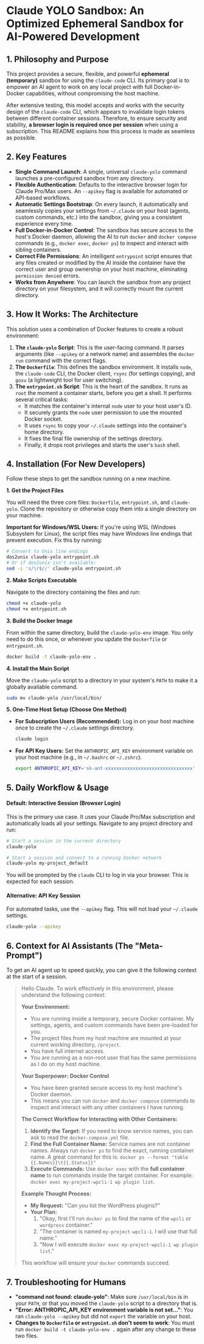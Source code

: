 # Claude YOLO Sandbox: An Optimized Ephemeral Sandbox for AI-Powered Development

## 1. Philosophy and Purpose

This project provides a secure, flexible, and powerful **ephemeral (temporary)** sandbox for using the `claude-code` CLI. Its primary goal is to empower an AI agent to work on any local project with full Docker-in-Docker capabilities, without compromising the host machine.

After extensive testing, this model accepts and works with the security design of the `claude-code` CLI, which appears to invalidate login tokens between different container sessions. Therefore, to ensure security and stability, **a browser login is required once per session** when using a subscription. This README explains how this process is made as seamless as possible.

## 2. Key Features

- **Single Command Launch**: A single, universal `claude-yolo` command launches a pre-configured sandbox from any directory.
- **Flexible Authentication**: Defaults to the interactive browser login for Claude Pro/Max users. An `--apikey` flag is available for automated or API-based workflows.
- **Automatic Settings Bootstrap**: On every launch, it automatically and seamlessly copies your settings from `~/.claude` on your host (agents, custom commands, etc.) into the sandbox, giving you a consistent experience every time.
- **Full Docker-in-Docker Control**: The sandbox has secure access to the host's Docker daemon, allowing the AI to run `docker` and `docker compose` commands (e.g., `docker exec`, `docker ps`) to inspect and interact with sibling containers.
- **Correct File Permissions**: An intelligent `entrypoint` script ensures that any files created or modified by the AI inside the container have the correct user and group ownership on your host machine, eliminating `permission denied` errors.
- **Works from Anywhere**: You can launch the sandbox from any project directory on your filesystem, and it will correctly mount the current directory.

## 3. How It Works: The Architecture

This solution uses a combination of Docker features to create a robust environment:

1.  **The `claude-yolo` Script**: This is the user-facing command. It parses arguments (like `--apikey` or a network name) and assembles the `docker run` command with the correct flags.
2.  **The `Dockerfile`**: This defines the sandbox environment. It installs `node`, the `claude-code` CLI, the Docker client, `rsync` (for settings copying), and `gosu` (a lightweight tool for user switching).
3.  **The `entrypoint.sh` Script**: This is the heart of the sandbox. It runs as `root` the moment a container starts, before you get a shell. It performs several critical tasks:
    - It matches the container's internal `node` user to your host user's ID.
    - It securely grants the `node` user permission to use the mounted Docker socket.
    - It uses `rsync` to copy your `~/.claude` settings into the container's home directory.
    - It fixes the final file ownership of the settings directory.
    - Finally, it drops root privileges and starts the user's `bash` shell.

## 4. Installation (For New Developers)

Follow these steps to get the sandbox running on a new machine.

**1. Get the Project Files**

You will need the three core files: `Dockerfile`, `entrypoint.sh`, and `claude-yolo`. Clone the repository or otherwise copy them into a single directory on your machine.

**Important for Windows/WSL Users:**
If you're using WSL (Windows Subsystem for Linux), the script files may have Windows line endings that prevent execution. Fix this by running:
```bash
# Convert to Unix line endings
dos2unix claude-yolo entrypoint.sh
# Or if dos2unix isn't available:
sed -i 's/\r$//' claude-yolo entrypoint.sh
```

**2. Make Scripts Executable**

Navigate to the directory containing the files and run:

```bash
chmod +x claude-yolo
chmod +x entrypoint.sh
```

**3. Build the Docker Image**

From within the same directory, build the `claude-yolo-env` image. You only need to do this once, or whenever you update the `Dockerfile` or `entrypoint.sh`.

```bash
docker build -t claude-yolo-env .
```

**4. Install the Main Script**

Move the `claude-yolo` script to a directory in your system's `PATH` to make it a globally available command.

```bash
sudo mv claude-yolo /usr/local/bin/
```

**5. One-Time Host Setup (Choose One Method)**

- **For Subscription Users (Recommended):** Log in on your host machine once to create the `~/.claude` settings directory.
  ```bash
  claude login
  ```
- **For API Key Users:** Set the `ANTHROPIC_API_KEY` environment variable on your host machine (e.g., in `~/.bashrc` or `~/.zshrc`).
  ```bash
  export ANTHROPIC_API_KEY='sk-ant-xxxxxxxxxxxxxxxxxxxxxxxxxxxxxxxx'
  ```

## 5. Daily Workflow & Usage

#### Default: Interactive Session (Browser Login)

This is the primary use case. It uses your Claude Pro/Max subscription and automatically loads all your settings. Navigate to any project directory and run:

```bash
# Start a session in the current directory
claude-yolo

# Start a session and connect to a running Docker network
claude-yolo my-project_default
```

You will be prompted by the `claude` CLI to log in via your browser. This is expected for each session.

#### Alternative: API Key Session

For automated tasks, use the `--apikey` flag. This will not load your `~/.claude` settings.

```bash
claude-yolo --apikey
```

## 6. Context for AI Assistants (The "Meta-Prompt")

To get an AI agent up to speed quickly, you can give it the following context at the start of a session.

> Hello Claude. To work effectively in this environment, please understand the following context:
>
> **Your Environment:**
>
> - You are running inside a temporary, secure Docker container. My settings, agents, and custom commands have been pre-loaded for you.
> - The project files from my host machine are mounted at your current working directory, `/project`.
> - You have full internet access.
> - You are running as a non-root user that has the same permissions as I do on my host machine.
>
> **Your Superpower: Docker Control**
>
> - You have been granted secure access to my host machine's Docker daemon.
> - This means you can run `docker` and `docker compose` commands to inspect and interact with any other containers I have running.
>
> **The Correct Workflow for Interacting with Other Containers:**
>
> 1.  **Identify the Target:** If you need to know service names, you can ask to read the `docker-compose.yml` file.
> 2.  **Find the Full Container Name:** Service names are not container names. Always run `docker ps` to find the exact, running container name. A great command for this is: `docker ps --format "table {{.Names}}\t{{.Status}}"`
> 3.  **Execute Commands:** Use `docker exec` with the **full container name** to run commands inside the target container. For example: `docker exec my-project-wpcli-1 wp plugin list`.
>
> **Example Thought Process:**
>
> - **My Request:** "Can you list the WordPress plugins?"
> - **Your Plan:**
>   1.  "Okay, first I'll run `docker ps` to find the name of the `wpcli` or `wordpress` container."
>   2.  "The container is named `my-project-wpcli-1`. I will use that full name."
>   3.  "Now I will execute `docker exec my-project-wpcli-1 wp plugin list`."
>
> This workflow will ensure your `docker` commands succeed.

## 7. Troubleshooting for Humans

- **"command not found: claude-yolo"**: Make sure `/usr/local/bin` is in your `PATH`, or that you moved the `claude-yolo` script to a directory that is.
- **"Error: ANTHROPIC_API_KEY environment variable is not set..."**: You ran `claude-yolo --apikey` but did not `export` the variable on your host.
- **Changes to `Dockerfile` or `entrypoint.sh` don't seem to work**: You must run `docker build -t claude-yolo-env .` again after any change to these two files.
